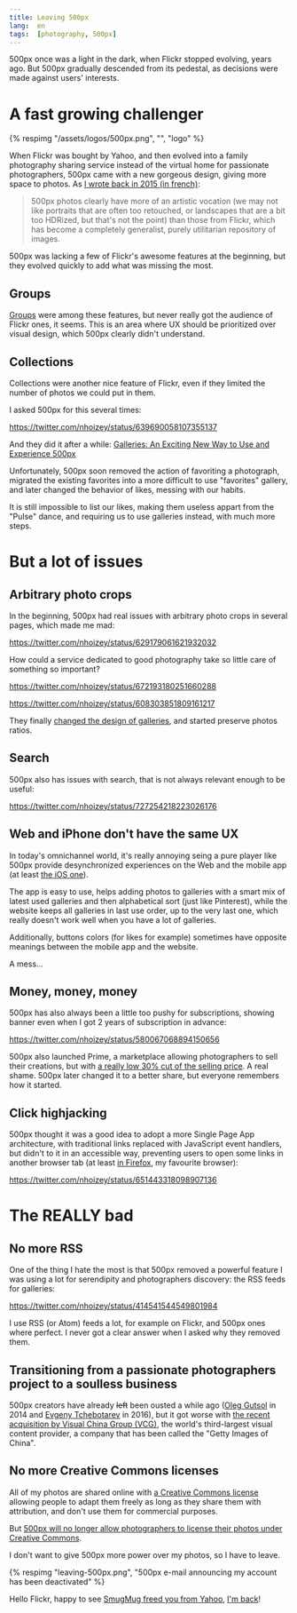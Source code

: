 ```yaml
---
title: Leaving 500px
lang:  en
tags:  [photography, 500px]
---
```


500px once was a light in the dark, when Flickr stopped evolving, years ago. But 500px gradually descended from its pedestal, as decisions were made against users' interests.

# A fast growing challenger

{% respimg "/assets/logos/500px.png", "", "logo" %}

When Flickr was bought by Yahoo, and then evolved into a family photography sharing service instead of the virtual home for passionate photographers, 500px came with a new gorgeous design, giving more space to photos. As [I wrote back in 2015 (in french)](https://phototrend.fr/2015/02/attrait-flickr-face-a-500px/):

> 500px photos clearly have more of an artistic vocation (we may not like portraits that are often too retouched, or landscapes that are a bit too HDRized, but that's not the point) than those from Flickr, which has become a completely generalist, purely utilitarian repository of images.

500px was lacking a few of Flickr's awesome features at the beginning, but they evolved quickly to add what was missing the most.

## Groups

[Groups](https://500px.com/groups) were among these features, but never really got the audience of Flickr ones, it seems. This is an area where UX should be prioritized over visual design, which 500px clearly didn't understand.

## Collections

Collections were another nice feature of Flickr, even if they limited the number of photos we could put in them.

I asked 500px for this several times:

https://twitter.com/nhoizey/status/639690058107355137

And they did it after a while: [Galleries: An Exciting New Way to Use and Experience 500px](https://iso.500px.com/galleries-release/)

Unfortunately, 500px soon removed the action of favoriting a photograph, migrated the existing favorites into a more difficult to use "favorites" gallery, and later changed the behavior of likes, messing with our habits.

It is still impossible to list our likes, making them useless appart from the "Pulse" dance, and requiring us to use galleries instead, with much more steps.

# But a lot of issues

## Arbitrary photo crops

In the beginning, 500px had real issues with arbitrary photo crops in several pages, which made me mad:

https://twitter.com/nhoizey/status/629179061621932032

How could a service dedicated to good photography take so little care of something so important?

https://twitter.com/nhoizey/status/672193180251660288

https://twitter.com/nhoizey/status/608303851809161217

They finally [changed the design of galleries](https://iso.500px.com/introducing-the-new-500px-experience/), and started preserve photos ratios.

## Search

500px also has issues with search, that is not always relevant enough to be useful:

https://twitter.com/nhoizey/status/727254218223026176

## Web and iPhone don't have the same UX

In today's omnichannel world, it's really annoying seing a pure player like 500px provide desynchronized experiences on the Web and the mobile app (at least [the iOS one](https://iso.500px.com/the-new-500px-for-ios-the-best-way-to-experience-500px-on-a-mobile-device/)).

The app is easy to use, helps adding photos to galleries with a smart mix of latest used galleries and then alphabetical sort (just like Pinterest), while the website keeps all galleries in last use order, up to the very last one, which really doesn't work well when you have a lot of galleries.

Additionally, buttons colors (for likes for example) sometimes have opposite meanings between the mobile app and the website.

A mess…

## Money, money, money

500px has also always been a little too pushy for subscriptions, showing banner even when I got 2 years of subscription in advance:

https://twitter.com/nhoizey/status/580067068894150656

500px also launched Prime, a marketplace allowing photographers to sell their creations, but with [a really low 30% cut of the selling price](https://www.dpreview.com/articles/8278377858/500px-launches-a-licensing-marketplace-with-30-cut-for-photographers). A real shame. 500px later changed it to a better share, but everyone remembers how it started.

## Click highjacking

500px thought it was a good idea to adopt a more Single Page App architecture, with traditional links replaced with JavaScript event handlers, but didn't to it in an accessible way, preventing users to open some links in another browser tab (at least [in Firefox](https://bugzilla.mozilla.org/show_bug.cgi?id=1204440), my favourite browser):

https://twitter.com/nhoizey/status/651443318098907136

# The REALLY bad

## No more RSS

One of the thing I hate the most is that 500px removed a powerful feature I was using a lot for serendipity and photographers discovery: the RSS feeds for galleries:

https://twitter.com/nhoizey/status/414541544549801984

I use RSS (or Atom) feeds a lot, for example on Flickr, and 500px ones where perfect. I never got a clear answer when I asked why they removed them.

## Transitioning from a passionate photographers project to a soulless business

500px creators have already <del>left</del> been ousted a while ago ([Oleg Gutsol](https://thenextweb.com/entrepreneur/2015/05/23/co-founder-ex-ceo-500px-trial-errors-lessons-learned/) in 2014 and [Evgeny Tchebotarev](https://twitter.com/tchebotarev/status/1012537794894237696) in 2016), but it got worse with [the recent acquisition by Visual China Group (VCG)](https://iso.500px.com/vcg-acquisition-announcement/), the world's third-largest visual content provider, a company that has been called the "Getty Images of China".

## No more Creative Commons licenses

All of my photos are shared online with [a Creative Commons license](https://creativecommons.org/licenses/by-nc-sa/4.0/) allowing people to adapt them freely as long as they share them with attribution, and don't use them for commercial purposes.

But [500px will no longer allow photographers to license their photos under Creative Commons](https://www.theverge.com/2018/7/1/17521456/500px-marketplace-creative-commons-getty-images-visual-china-group-photography-open-access).

I don't want to give 500px more power over my photos, so I have to leave.

{% respimg "leaving-500px.png", "500px e-mail announcing my account has been deactivated" %}

Hello Flickr, happy to see [SmugMug freed you from Yahoo](https://www.smugmug.com/together/), [I'm back](https://flickr.com/photos/nicolas-hoizey/)!
